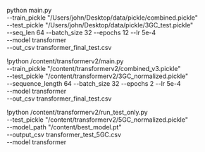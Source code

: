 python main.py \
  --train_pickle "/Users/john/Desktop/data/pickle/combined.pickle" \
  --test_pickle  "/Users/john/Desktop/data/pickle/3GC_test.pickle" \
  --seq_len 64 --batch_size 32 --epochs 12 --lr 5e-4 \
  --model transformer \
  --out_csv transformer_final_test.csv

!python /content/transformerv2/main.py \
  --train_pickle "/content/transformerv2/combined_v3.pickle" \
  --test_pickle  "/content/transformerv2/3GC_normalized.pickle" \
  --sequence_length 64 --batch_size 32 --epochs 2 --lr 5e-4 \
  --model transformer \
  --out_csv transformer_final_test.csv

!python /content/transformerv2/run_test_only.py \
  --test_pickle "/content/transformerv2/5GC_normalized.pickle" \
  --model_path "/content/best_model.pt" \
  --output_csv transformer_test_5GC.csv \
  --model transformer
